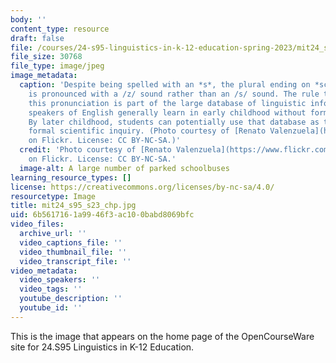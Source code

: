 ```yaml
---
body: ''
content_type: resource
draft: false
file: /courses/24-s95-linguistics-in-k-12-education-spring-2023/mit24_s95_s23_chp.jpg
file_size: 30768
file_type: image/jpeg
image_metadata:
  caption: 'Despite being spelled with an *s*, the plural ending on *schoolbuses*
    is pronounced with a /z/ sound rather than an /s/ sound. The rule that governs
    this pronunciation is part of the large database of linguistic information that
    speakers of English generally learn in early childhood without formal instruction.
    By later childhood, students can potentially use that database as the object of
    formal scientific inquiry. (Photo courtesy of [Renato Valenzuela](https://www.flickr.com/photos/94055276@N00/2688512093)
    on Flickr. License: CC BY-NC-SA.)'
  credit: 'Photo courtesy of [Renato Valenzuela](https://www.flickr.com/photos/94055276@N00/2688512093)
    on Flickr. License: CC BY-NC-SA.'
  image-alt: A large number of parked schoolbuses
learning_resource_types: []
license: https://creativecommons.org/licenses/by-nc-sa/4.0/
resourcetype: Image
title: mit24_s95_s23_chp.jpg
uid: 6b561716-1a99-46f3-ac10-0babd8069bfc
video_files:
  archive_url: ''
  video_captions_file: ''
  video_thumbnail_file: ''
  video_transcript_file: ''
video_metadata:
  video_speakers: ''
  video_tags: ''
  youtube_description: ''
  youtube_id: ''
---
```

This is the image that appears on the home page of the OpenCourseWare site for 24.S95 Linguistics in K-12 Education.